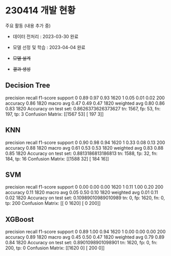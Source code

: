 # 230414 개발 현황

주요 활동 (내용 추가 중)

- 데이터 전처리 : 2023-03-30 완료

- 모델 선정 및 학습 : 2023-04-04 완료

- ~~모델 설계~~

- ~~결과 생성~~

## Decision Tree

precision recall f1-score support
 0 0.89 0.97 0.93 1620
 1 0.05 0.01 0.02 200
 accuracy 0.86 1820
 macro avg 0.47 0.49 0.47 1820
weighted avg 0.80 0.86 0.83 1820
Accuracy on test set: 0.8626373626373627
tn: 1567, fp: 53, fn: 197, tp: 3
Confusion Matrix:
[[1567 53]
 [ 197 3]]

## KNN

precision recall f1-score support
 0 0.90 0.98 0.94 1620
 1 0.33 0.08 0.13 200
 accuracy 0.88 1820
 macro avg 0.61 0.53 0.53 1820
weighted avg 0.83 0.88 0.85 1820
Accuracy on test set: 0.8813186813186813
tn: 1588, fp: 32, fn: 184, tp: 16
Confusion Matrix:
[[1588 32]
 [ 184 16]]

## SVM

precision recall f1-score support
 0 0.00 0.00 0.00 1620
 1 0.11 1.00 0.20 200
 accuracy 0.11 1820
 macro avg 0.05 0.50 0.10 1820
weighted avg 0.01 0.11 0.02 1820
Accuracy on test set: 0.10989010989010989
tn: 0, fp: 1620, fn: 0, tp: 200
Confusion Matrix:
[[ 0 1620]
 [ 0 200]]

## XGBoost

precision recall f1-score support
 0 0.89 1.00 0.94 1620
 1 0.00 0.00 0.00 200
 accuracy 0.89 1820
 macro avg 0.45 0.50 0.47 1820
weighted avg 0.79 0.89 0.84 1820
Accuracy on test set: 0.8901098901098901
tn: 1620, fp: 0, fn: 200, tp: 0
Confusion Matrix:
[[1620 0]
 [ 200 0]]
